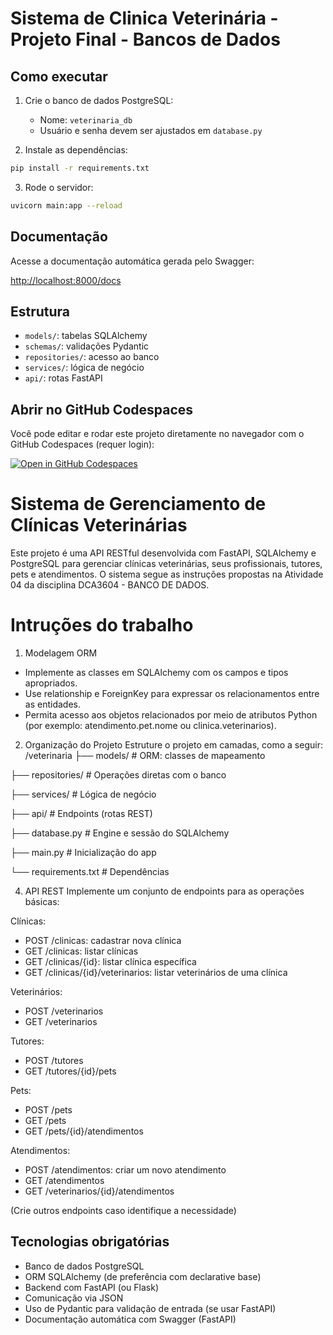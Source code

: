 # Sistema de Clinica Veterinária - Projeto Final - Bancos de Dados
## Como executar

1. Crie o banco de dados PostgreSQL:
   - Nome: `veterinaria_db`
   - Usuário e senha devem ser ajustados em `database.py`

2. Instale as dependências:
```bash
pip install -r requirements.txt
```

3. Rode o servidor:
```bash
uvicorn main:app --reload
```

## Documentação

Acesse a documentação automática gerada pelo Swagger:

[http://localhost:8000/docs](http://localhost:8000/docs)

## Estrutura

- `models/`: tabelas SQLAlchemy
- `schemas/`: validações Pydantic
- `repositories/`: acesso ao banco
- `services/`: lógica de negócio
- `api/`: rotas FastAPI

## Abrir no GitHub Codespaces

Você pode editar e rodar este projeto diretamente no navegador com o GitHub Codespaces (requer login):

[![Open in GitHub Codespaces](https://github.com/codespaces/badge.svg)](https://github.com/codespaces/new?repo=SEU_REPOSITORIO&quickstart=1)

# Sistema de Gerenciamento de Clínicas Veterinárias

Este projeto é uma API RESTful desenvolvida com FastAPI, SQLAlchemy e PostgreSQL para gerenciar clínicas veterinárias, seus profissionais, tutores, pets e atendimentos.
O sistema segue as instruções propostas na Atividade 04 da disciplina DCA3604 - BANCO DE DADOS.



# Intruções do trabalho

1. Modelagem ORM
- Implemente as classes em SQLAlchemy com os campos e tipos apropriados.
- Use relationship e ForeignKey para expressar os relacionamentos entre as entidades.
- Permita acesso aos objetos relacionados por meio de atributos Python (por exemplo: atendimento.pet.nome ou clinica.veterinarios).

2. Organização do Projeto
Estruture o projeto em camadas, como a seguir:
/veterinaria
├── models/ # ORM: classes de mapeamento

├── repositories/ # Operações diretas com o banco

├── services/ # Lógica de negócio

├── api/ # Endpoints (rotas REST)

├── database.py # Engine e sessão do SQLAlchemy

├── main.py # Inicialização do app

└── requirements.txt # Dependências 

4. API REST
Implemente um conjunto de endpoints para as operações básicas:

Clínicas:
- POST /clinicas: cadastrar nova clínica
-  GET /clinicas: listar clínicas
-  GET /clinicas/{id}: listar clínica específica
-  GET /clinicas/{id}/veterinarios: listar veterinários de uma clínica

Veterinários:
- POST /veterinarios
- GET /veterinarios

Tutores:
- POST /tutores
- GET /tutores/{id}/pets

Pets:
- POST /pets
- GET /pets
- GET /pets/{id}/atendimentos

Atendimentos:
- POST /atendimentos: criar um novo atendimento
- GET /atendimentos
- GET /veterinarios/{id}/atendimentos

(Crie outros endpoints caso identifique a necessidade)

## Tecnologias obrigatórias
- Banco de dados PostgreSQL
- ORM SQLAlchemy (de preferência com declarative base)
- Backend com FastAPI (ou Flask)
- Comunicação via JSON
- Uso de Pydantic para validação de entrada (se usar FastAPI)
- Documentação automática com Swagger (FastAPI) 


